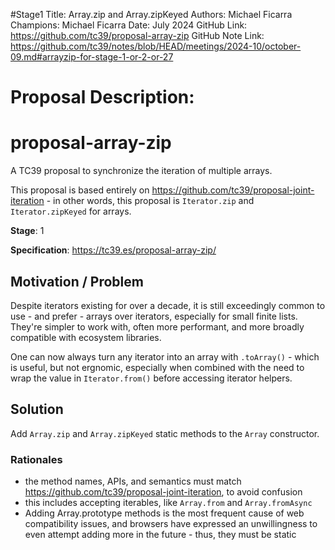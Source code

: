 #Stage1
Title: Array.zip and Array.zipKeyed
Authors: Michael Ficarra
Champions: Michael Ficarra
Date: July 2024
GitHub Link: https://github.com/tc39/proposal-array-zip
GitHub Note Link: https://github.com/tc39/notes/blob/HEAD/meetings/2024-10/october-09.md#arrayzip-for-stage-1-or-2-or-27

# Proposal Description:
# proposal-array-zip

A TC39 proposal to synchronize the iteration of multiple arrays.

This proposal is based entirely on https://github.com/tc39/proposal-joint-iteration - in other words, this proposal is `Iterator.zip` and `Iterator.zipKeyed` for arrays.

**Stage**: 1

**Specification**: https://tc39.es/proposal-array-zip/

## Motivation / Problem

Despite iterators existing for over a decade, it is still exceedingly common to use - and prefer - arrays over iterators, especially for small finite lists. They're simpler to work with, often more performant, and more broadly compatible with ecosystem libraries.

One can now always turn any iterator into an array with `.toArray()` - which is useful, but not ergnomic, especially when combined with the need to wrap the value in `Iterator.from()` before accessing iterator helpers.

## Solution

Add `Array.zip` and `Array.zipKeyed` static methods to the `Array` constructor.

### Rationales

 - the method names, APIs, and semantics must match https://github.com/tc39/proposal-joint-iteration, to avoid confusion
  - this includes accepting iterables, like `Array.from` and `Array.fromAsync`
 - Adding Array.prototype methods is the most frequent cause of web compatibility issues, and browsers have expressed an unwillingness to even attempt adding more in the future - thus, they must be static
